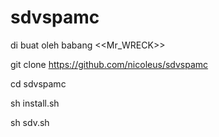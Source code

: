 # sdvspamc
di buat oleh 
babang <<Mr_WRECK>>


git clone https://github.com/nicoleus/sdvspamc

cd sdvspamc

sh install.sh

sh sdv.sh

